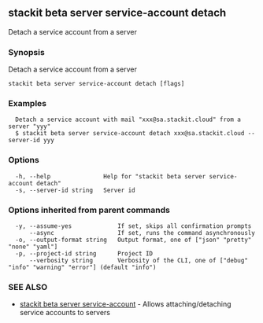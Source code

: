 ## stackit beta server service-account detach

Detach a service account from a server

### Synopsis

Detach a service account from a server

```
stackit beta server service-account detach [flags]
```

### Examples

```
  Detach a service account with mail "xxx@sa.stackit.cloud" from a server "yyy"
  $ stackit beta server service-account detach xxx@sa.stackit.cloud --server-id yyy
```

### Options

```
  -h, --help               Help for "stackit beta server service-account detach"
  -s, --server-id string   Server id
```

### Options inherited from parent commands

```
  -y, --assume-yes             If set, skips all confirmation prompts
      --async                  If set, runs the command asynchronously
  -o, --output-format string   Output format, one of ["json" "pretty" "none" "yaml"]
  -p, --project-id string      Project ID
      --verbosity string       Verbosity of the CLI, one of ["debug" "info" "warning" "error"] (default "info")
```

### SEE ALSO

* [stackit beta server service-account](./stackit_beta_server_service-account.md)	 - Allows attaching/detaching service accounts to servers

